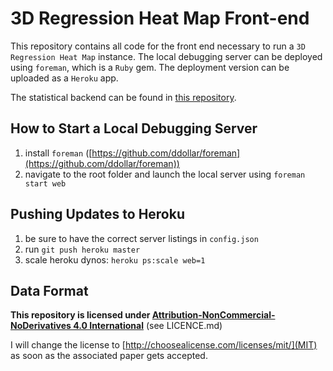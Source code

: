 # 3D Regression Heat Map Front-end

This repository contains all code for the front end necessary to run a `3D Regression Heat Map` instance. The local debugging server can be deployed using `foreman`, which is a `Ruby` gem. The deployment version can be uploaded as a `Heroku` app.

The statistical backend can be found in [this repository](https://github.com/paulklemm/regression-heatmap-r-package).

## How to Start a Local Debugging Server

1. install `foreman` ([https://github.com/ddollar/foreman](https://github.com/ddollar/foreman))
2. navigate to the root folder and launch the local server using `foreman start web`

## Pushing Updates to Heroku

1. be sure to have the correct server listings in `config.json`
2. run `git push heroku master`
3. scale heroku dynos: `heroku ps:scale web=1`

## Data Format

**This repository is licensed under [Attribution-NonCommercial-NoDerivatives 4.0 International](https://creativecommons.org/licenses/by-nc-nd/4.0/)** (see LICENCE.md)

I will change the license to [http://choosealicense.com/licenses/mit/](MIT) as soon as the associated paper gets accepted.
